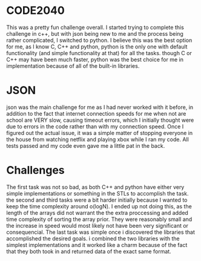 CODE2040
========
This was a pretty fun challenge overall. I started trying to complete this challenge in c++,
but with json being new to me and the process being rather complicated, I switched to python.
I believe this was the best option for me, as I know C, C++ and python, python is the only one
with default functionality (and simple functionality at that) for all the tasks. though C or C++
may have been much faster, python was the best choice for me in implementation because of all of
the built-in libraries.

JSON
=======
json was the main challenge for me as I had never worked with it before, in addition to the fact that
internet connection speeds for me when not are school are VERY slow, causing timeout errors, which I
initially thought were due to errors in the code rather than with my connection speed. Once I figured 
out the actual issue, it was a simple matter of stopping everyone in the house from watching netflix and 
playing xbox while I ran my code. All tests passed and my code even gave me a little pat in the back.

Challenges
===========
The first task was not so bad, as both C++ and python have either very simple implementations or something
in the STLs to accomplish the task.
the second and third tasks were a bit harder initially because I wanted to keep the time complexity around o(logN). 
I ended up not doing this, as the length of the arrays did not warrant the the extra proccessing and added time 
complexity of sorting the array prior. They were reasonably small and the increase in speed would most
likely not have been very significant or consequencial.
The last task was simple once i discovered the libraries that accomplished the desired goals. i combined the two
libraries with the simplest implementations and it worked like a charm because of the fact that they both took in
and returned data of the exact same format.
